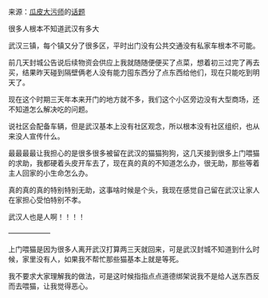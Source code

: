 来源：[瓜皮大污师](https://www.douban.com/people/zhy19961231/)的[话题](https://www.douban.com/group/topic/163845023/)

很多人根本不知道武汉有多大

武汉三镇，每个镇又分了很多区，平时出门没有公共交通没有私家车根本不可能。

前几天封城公告说后续物资会供应上我就随随便便买了点菜，想着初三过完了再去买，结果昨天碰到隔壁俩老人没有能力囤东西分了点东西给他们，现在只能吃到明天了。

现在这个时期三天年本来开门的地方就不多，我们这个小区旁边没有大型商场，还不知道怎么解决吃的问题。

说社区会配备车辆，但是武汉基本上没有社区观念，所以根本没有社区组织，也从来没人宣传什么。

最最最最让我担心的是很多很多被留在武汉的猫猫狗狗，这几天接到很多上门喂猫的求助，我都硬着头皮开车去了，现在真的真的不知道怎么办，很无助，那些等着主人回家的小生命怎么办。

真的真的真的特别特别无助，这事啥时候是个头，我现在感觉自己留在武汉让家人在家担心受怕特别不孝。

武汉人也是人啊！！！！

——————

上门喂猫是因为很多人离开武汉打算两三天就回来，可是武汉封城不知道到什么时候，家里没有人，如果我不帮忙那些猫基本上就是等死。

我不要求大家理解我的做法，可是这时候指指点点道德绑架说我不是给人送东西反而去喂猫，让我觉得恶心。
